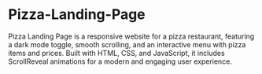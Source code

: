# Pizza-Landing-Page
Pizza Landing Page is a responsive website for a pizza restaurant, featuring a dark mode toggle, smooth scrolling, and an interactive menu with pizza items and prices. Built with HTML, CSS, and JavaScript, it includes ScrollReveal animations for a modern and engaging user experience.
